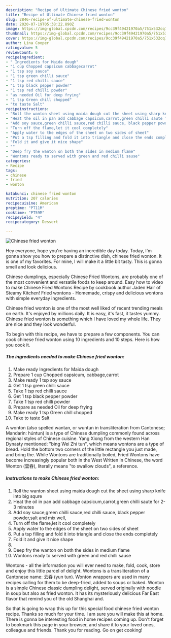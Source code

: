 ```yaml
---
description: "Recipe of Ultimate Chinese fried wonton"
title: "Recipe of Ultimate Chinese fried wonton"
slug: 2846-recipe-of-ultimate-chinese-fried-wonton
date: 2020-07-19T05:38:22.890Z
image: https://img-global.cpcdn.com/recipes/9cc39f49421970a5/751x532cq70/chinese-fried-wonton-recipe-main-photo.jpg
thumbnail: https://img-global.cpcdn.com/recipes/9cc39f49421970a5/751x532cq70/chinese-fried-wonton-recipe-main-photo.jpg
cover: https://img-global.cpcdn.com/recipes/9cc39f49421970a5/751x532cq70/chinese-fried-wonton-recipe-main-photo.jpg
author: Lina Cooper
ratingvalue: 5
reviewcount: 6
recipeingredient:
- " Ingredients for Maida dough"
- "1 cup Chopped capsicum cabbagecarrot"
- "1 tsp soy sauce"
- "1 tsp green chilli sauce"
- "1 tsp red chilli sauce"
- "1 tsp black pepper powder"
- "1 tsp red chilli powder"
- "as needed Oil for deep frying"
- "1 tsp Green chill chopped"
- "to taste Salt"
recipeinstructions:
- "Roll the wanton sheet using maida dough cut the sheet using sharp knife into big squre"
- "Heat the oil in pan add cabbage capsicum,carrot,green chilli saute for 2-3 minutes"
- "Add soy sauce,green chilli sauce,red chilli sauce, black pepper powder,salt and mix well,"
- "Turn off the flame,let it cool completely"
- "Apply water to the edges of the sheet on two sides of sheet"
- "Put a tsp filling and fold it into triangle and close the ends completely"
- "Fold it and give it nice shape"
- ""
- "Deep fry the wanton on both the sides in medium flame"
- "Wontons ready to served with green and red chilli sause"
categories:
- Recipe
tags:
- chinese
- fried
- wonton

katakunci: chinese fried wonton 
nutrition: 207 calories
recipecuisine: American
preptime: "PT11M"
cooktime: "PT59M"
recipeyield: "4"
recipecategory: Dessert

---
```



![Chinese fried wonton](https://img-global.cpcdn.com/recipes/9cc39f49421970a5/751x532cq70/chinese-fried-wonton-recipe-main-photo.jpg)

Hey everyone, hope you're having an incredible day today. Today, I'm gonna show you how to prepare a distinctive dish, chinese fried wonton. It is one of my favorites. For mine, I will make it a little bit tasty. This is gonna smell and look delicious.

Chinese dumplings, especially Chinese Fried Wontons, are probably one of the most convenient and versatile foods to keep around. Easy how to video to make Chinese Fried Wontons Recipe by cookbook author Jaden Hair of Steamy Kitchen! Fried wontons - Homemade, crispy and delicious wontons with simple everyday ingredients.

Chinese fried wonton is one of the most well liked of recent trending meals on earth. It's enjoyed by millions daily. It is easy, it's fast, it tastes yummy. Chinese fried wonton is something which I have loved my whole life. They are nice and they look wonderful.


To begin with this recipe, we have to prepare a few components. You can cook chinese fried wonton using 10 ingredients and 10 steps. Here is how you cook it.

<!--inarticleads1-->

##### The ingredients needed to make Chinese fried wonton:

1. Make ready  Ingredients for Maida dough
1. Prepare 1 cup Chopped capsicum, cabbage,carrot
1. Make ready 1 tsp soy sauce
1. Get 1 tsp green chilli sauce
1. Take 1 tsp red chilli sauce
1. Get 1 tsp black pepper powder
1. Take 1 tsp red chilli powder
1. Prepare as needed Oil for deep frying
1. Make ready 1 tsp Green chill chopped
1. Take to taste Salt


A wonton (also spelled wantan, or wuntun in transliteration from Cantonese; Mandarin: húntun) is a type of Chinese dumpling commonly found across regional styles of Chinese cuisine. Yang Xiong from the western Han Dynasty mentioned: &#34;bing Wei Zhi tun&#34;, which means wontons are a type of bread. Hold the bottom two corners of the little rectangle you just made, and bring the. While Wontons are traditionally boiled, Fried Wontons have become increasingly popular both in the West Written in Chinese, the word Wonton (雲吞), literally means &#34;to swallow clouds&#34;, a reference. 

<!--inarticleads2-->

##### Instructions to make Chinese fried wonton:

1. Roll the wanton sheet using maida dough cut the sheet using sharp knife into big squre
1. Heat the oil in pan add cabbage capsicum,carrot,green chilli saute for 2-3 minutes
1. Add soy sauce,green chilli sauce,red chilli sauce, black pepper powder,salt and mix well,
1. Turn off the flame,let it cool completely
1. Apply water to the edges of the sheet on two sides of sheet
1. Put a tsp filling and fold it into triangle and close the ends completely
1. Fold it and give it nice shape
1. 
1. Deep fry the wanton on both the sides in medium flame
1. Wontons ready to served with green and red chilli sause


Wontons - all the information you will ever need to make, fold, cook, store and enjoy this little parcel of delight. Wontons is a transliteration of a Cantonese name: 云吞 (yun tun). Wonton wrappers are used in many recipes calling for them to be deep-fried, added to soups or baked. Wonton is a simple Chinese classic dumpling delight, served originally with noodle in soup but also as fried wonton. It has its mysteriously delicious Far East flavor that remind you of the old Shanghai and. 

So that is going to wrap this up for this special food chinese fried wonton recipe. Thanks so much for your time. I am sure you will make this at home. There is gonna be interesting food in home recipes coming up. Don't forget to bookmark this page in your browser, and share it to your loved ones, colleague and friends. Thank you for reading. Go on get cooking!
